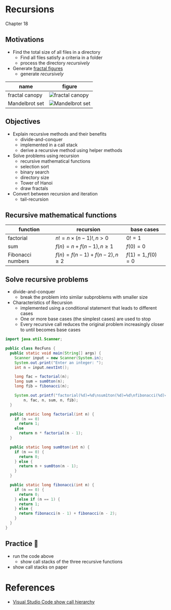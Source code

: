 # Recursions
Chapter 18


Motivations
---
- Find the total size of all files in a directory
  - Find all files satisfy a criteria in a folder
  - process the directory *recursively*
- Generate [fractal figures](https://en.wikipedia.org/wiki/Fractal)
  - generate *recursively*

| name |  figure |
| ---- |  ------ |
| fractal canopy | ![fractal canopy](https://upload.wikimedia.org/wikipedia/commons/a/af/Simple_Fractals.png) |
| Mandelbrot set | ![Mandelbrot set](https://upload.wikimedia.org/wikipedia/commons/a/a4/Mandelbrot_sequence_new.gif) |


Objectives
---
- Explain recursive methods and their benefits
  - divide-and-conquer
  - implemented in a call stack
  - derive a recursive method using helper methods
- Solve problems using recursion
  - recursive mathematical functions
  - selection sort
  - binary search
  - directory size
  - Tower of Hanoi
  - draw fractals
- Convert between recursion and iteration
  - tail-recursion


Recursive mathematical functions
---

| function | recursion | base cases |
| --- | --- | --- |
| factorial | $n! = n\times (n-1)!, n>0$ | $0!=1$ |
| sum | $f(n)=n+f(n-1), n\ge 1$  | $f(0)=0$ |
| Fibonacci numbers| $f(n) = f(n-1) + f(n-2), n\ge2$ | $f(1)=1, f(0)=0$ |



Solve recursive problems
---
- divide-and-conquer
  - break the problem into similar subproblems with smaller size
- Characteristics of Recursion
  - implemented using a conditional statement that leads to different cases
  - One or more base cases (the simplest cases) are used to stop
  - Every recursive call reduces the original problem increasingly closer to until becomes base cases

```java
import java.util.Scanner;

public class RecFuns {
  public static void main(String[] args) {
    Scanner input = new Scanner(System.in);
    System.out.print("Enter an integer: ");
    int n = input.nextInt();

    long fac = factorial(n);
    long sum = sum0ton(n);
    long fib = fibonacci(n);

    System.out.printf("factorial(%d)=%d\nsum1ton(%d)=%d\nfibonacci(%d)=%d\n",
        n, fac, n, sum, n, fib);
  }

  public static long factorial(int n) {
    if (n == 0)
      return 1;
    else
      return n * factorial(n - 1);
  }

  public static long sum0ton(int n) {
    if (n == 0) {
      return 0;
    } else {
      return n + sum0ton(n - 1);
    }
  }

  public static long fibonacci(int n) {
    if (n == 0) {
      return 0;
    } else if (n == 1) {
      return 1;
    } else {
      return fibonacci(n - 1) + fibonacci(n - 2);
    }
  }
}
```

Practice 📝
---
- run the code above
  - show call stacks of the three recursive functions
- show call stacks on paper



# References
- [Visual Studio Code show call hierarchy](https://stackoverflow.com/questions/49197137/visual-studio-code-show-call-hierarchy)